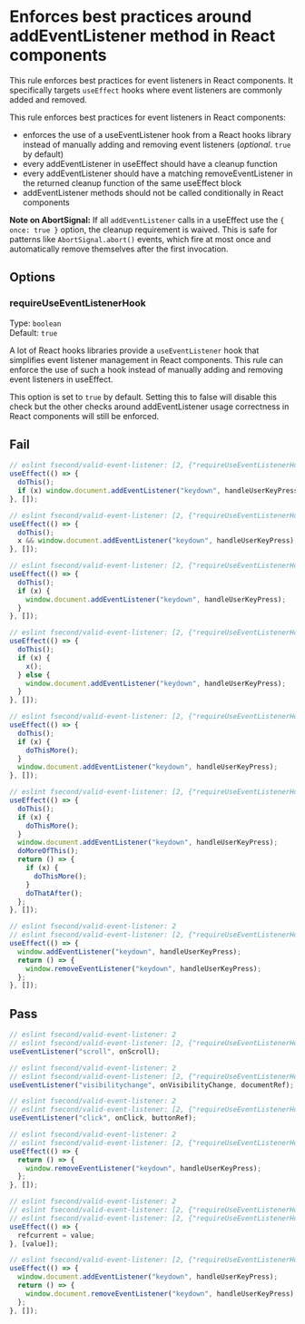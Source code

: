 # Enforces best practices around addEventListener method in React components

This rule enforces best practices for event listeners in React components. It specifically targets `useEffect` hooks where event listeners are commonly added and removed.

This rule enforces best practices for event listeners in React components:

- enforces the use of a useEventListener hook from a React hooks library instead of manually adding and removing event listeners (_optional_. `true` by default)
- every addEventListener in useEffect should have a cleanup function
- every addEventListener should have a matching removeEventListener in the returned cleanup function of the same useEffect block
- addEventListener methods should not be called conditionally in React components

**Note on AbortSignal:** If all `addEventListener` calls in a useEffect use the `{ once: true }` option, the cleanup requirement is waived. This is safe for patterns like `AbortSignal.abort()` events, which fire at most once and automatically remove themselves after the first invocation.

## Options

### requireUseEventListenerHook

Type: `boolean`\
Default: `true`

A lot of React hooks libraries provide a `useEventListener` hook that simplifies event listener management in React components. This rule can enforce the use of such a hook instead of manually adding and removing event listeners in useEffect.

This option is set to `true` by default. Setting this to false will disable this check but the other checks around addEventListener usage correctness in React components will still be enforced.

## Fail

```js
// eslint fsecond/valid-event-listener: [2, {"requireUseEventListenerHook": false}]
useEffect(() => {
  doThis();
  if (x) window.document.addEventListener("keydown", handleUserKeyPress);
}, []);
```

```js
// eslint fsecond/valid-event-listener: [2, {"requireUseEventListenerHook": false}]
useEffect(() => {
  doThis();
  x && window.document.addEventListener("keydown", handleUserKeyPress);
}, []);
```

```js
// eslint fsecond/valid-event-listener: [2, {"requireUseEventListenerHook": false}]
useEffect(() => {
  doThis();
  if (x) {
    window.document.addEventListener("keydown", handleUserKeyPress);
  }
}, []);
```

```js
// eslint fsecond/valid-event-listener: [2, {"requireUseEventListenerHook": false}]
useEffect(() => {
  doThis();
  if (x) {
    x();
  } else {
    window.document.addEventListener("keydown", handleUserKeyPress);
  }
}, []);
```

```js
// eslint fsecond/valid-event-listener: [2, {"requireUseEventListenerHook": false}]
useEffect(() => {
  doThis();
  if (x) {
    doThisMore();
  }
  window.document.addEventListener("keydown", handleUserKeyPress);
}, []);
```

```js
// eslint fsecond/valid-event-listener: [2, {"requireUseEventListenerHook": false}]
useEffect(() => {
  doThis();
  if (x) {
    doThisMore();
  }
  window.document.addEventListener("keydown", handleUserKeyPress);
  doMoreOfThis();
  return () => {
    if (x) {
      doThisMore();
    }
    doThatAfter();
  };
}, []);
```

```js
// eslint fsecond/valid-event-listener: 2
// eslint fsecond/valid-event-listener: [2, {"requireUseEventListenerHook": true}]
useEffect(() => {
  window.addEventListener("keydown", handleUserKeyPress);
  return () => {
    window.removeEventListener("keydown", handleUserKeyPress);
  };
}, []);
```

## Pass

```js
// eslint fsecond/valid-event-listener: 2
// eslint fsecond/valid-event-listener: [2, {"requireUseEventListenerHook": true}]
useEventListener("scroll", onScroll);
```

```js
// eslint fsecond/valid-event-listener: 2
// eslint fsecond/valid-event-listener: [2, {"requireUseEventListenerHook": true}]
useEventListener("visibilitychange", onVisibilityChange, documentRef);
```

```js
// eslint fsecond/valid-event-listener: 2
// eslint fsecond/valid-event-listener: [2, {"requireUseEventListenerHook": true}]
useEventListener("click", onClick, buttonRef);
```

```js
// eslint fsecond/valid-event-listener: 2
// eslint fsecond/valid-event-listener: [2, {"requireUseEventListenerHook": true}]
useEffect(() => {
  return () => {
    window.removeEventListener("keydown", handleUserKeyPress);
  };
}, []);
```

```js
// eslint fsecond/valid-event-listener: 2
// eslint fsecond/valid-event-listener: [2, {"requireUseEventListenerHook": true}]
// eslint fsecond/valid-event-listener: [2, {"requireUseEventListenerHook": false}]
useEffect(() => {
  refcurrent = value;
}, [value]);
```

```js
// eslint fsecond/valid-event-listener: [2, {"requireUseEventListenerHook": false}]
useEffect(() => {
  window.document.addEventListener("keydown", handleUserKeyPress);
  return () => {
    window.document.removeEventListener("keydown", handleUserKeyPress);
  };
}, []);
```
